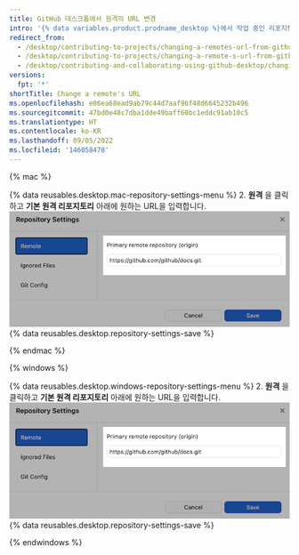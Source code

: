 ```yaml
---
title: GitHub 데스크톱에서 원격의 URL 변경
intro: '{% data variables.product.prodname_desktop %}에서 작업 중인 리포지토리의 원격 URL을 변경할 수 있습니다. 리포지토리의 이름이 변경되었거나 리포지토리를 소유하는 사용자 이름 또는 조직이 변경된 경우 이 작업을 수행할 수 있습니다.'
redirect_from:
  - /desktop/contributing-to-projects/changing-a-remotes-url-from-github-desktop
  - /desktop/contributing-to-projects/changing-a-remote-s-url-from-github-desktop
  - /desktop/contributing-and-collaborating-using-github-desktop/changing-a-remotes-url-from-github-desktop
versions:
  fpt: '*'
shortTitle: Change a remote's URL
ms.openlocfilehash: e06ea68ead9ab79c44d7aaf96f48d6645232b496
ms.sourcegitcommit: 47bd0e48c7dba1dde49baff60bc1eddc91ab10c5
ms.translationtype: HT
ms.contentlocale: ko-KR
ms.lasthandoff: 09/05/2022
ms.locfileid: '146058478'
---
```

{% mac %}

{% data reusables.desktop.mac-repository-settings-menu %}
2. **원격** 을 클릭하고 **기본 원격 리포지토리** 아래에 원하는 URL을 입력합니다.
![기본 원격 리포지토리 필드](/assets/images/help/desktop/repository-settings-remote.png) {% data reusables.desktop.repository-settings-save %}

{% endmac %}

{% windows %}

{% data reusables.desktop.windows-repository-settings-menu %}
2. **원격** 을 클릭하고 **기본 원격 리포지토리** 아래에 원하는 URL을 입력합니다.
![기본 원격 리포지토리 필드](/assets/images/help/desktop/repository-settings-remote.png) {% data reusables.desktop.repository-settings-save %}

{% endwindows %}
